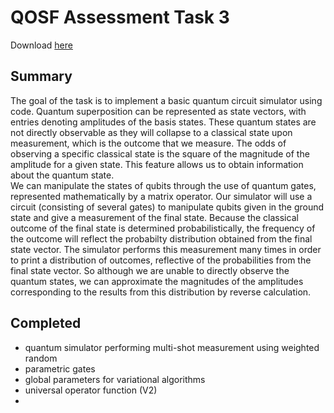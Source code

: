 # QOSF Assessment Task 3
<p>Download <a href = "https://github.com/jrrhuang/QOSF_Application/blob/main/HuangJ_package.zip?raw=true">here</a></p>

## Summary
The goal of the task is to implement a basic quantum circuit simulator using code. Quantum superposition can be represented as state vectors, with entries denoting 
amplitudes of the basis states. These quantum states are not directly observable as they will collapse to a classical state upon measurement, which is the outcome 
that we measure. The odds of observing a specific classical state is the square of the magnitude of the amplitude for a given state. This feature allows us to 
obtain information about the quantum state.<br/>
We can manipulate the states of qubits through the use of quantum gates, represented mathematically by a matrix operator. Our simulator will use a circuit
(consisting of several gates) to manipulate qubits given in the ground state and give a measurement of the final state. Because the classical outcome of the final
state is determined probabilistically, the frequency of the outcome will reflect the probabilty distribution obtained from the final state vector. The simulator
performs this measurement many times in order to print a distribution of outcomes, reflective of the probabilities from the final state vector. So although we 
are unable to directly observe the quantum states, we can approximate the magnitudes of the amplitudes corresponding to the results from this distribution by reverse calculation.
<br/>

## Completed
- quantum simulator performing multi-shot measurement using weighted random<br/>
- parametric gates<br/>
- global parameters for variational algorithms
- universal operator function (V2)
- 
